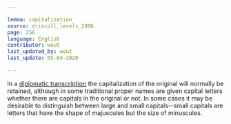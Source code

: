```yaml
---

lemma: capitalization
source: driscoll_levels_2006
page: 256
language: English
contributor: wout
last_updated_by: wout
last_update: 05-04-2020

---
```


In a [diplomatic transcription](transcriptionDiplomatic.html) the capitalization of the original will normally be retained, although in some traditional proper names are given capital letters whether there are capitals in the original or not. In some cases it may be desirable to distinguish between large and small capitals--small capitals are letters that have the shape of majuscules but the size of minuscules.
